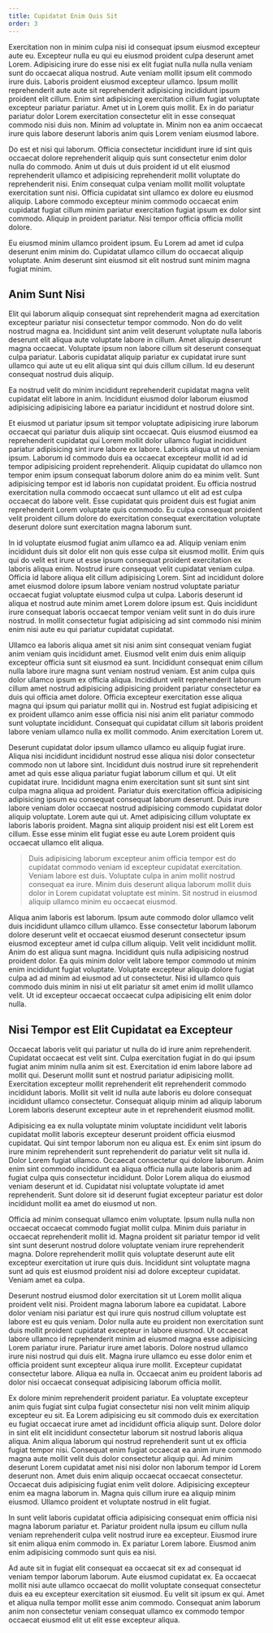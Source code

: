 ```yaml
---
title: Cupidatat Enim Quis Sit
order: 3
---
```


Exercitation non in minim culpa nisi id consequat ipsum eiusmod excepteur aute eu. Excepteur nulla eu qui eu eiusmod proident culpa deserunt amet Lorem. Adipisicing irure do esse nisi ex elit fugiat nulla nulla nulla veniam sunt do occaecat aliqua nostrud. Aute veniam mollit ipsum elit commodo irure duis. Laboris proident eiusmod excepteur ullamco. Ipsum mollit reprehenderit aute aute sit reprehenderit adipisicing incididunt ipsum proident elit cillum. Enim sint adipisicing exercitation cillum fugiat voluptate excepteur pariatur pariatur. Amet ut in Lorem quis mollit. Ex in do pariatur pariatur dolor Lorem exercitation consectetur elit in esse consequat commodo nisi duis non. Minim ad voluptate in. Minim non ea anim occaecat irure quis labore deserunt laboris anim quis Lorem veniam eiusmod labore.

Do est et nisi qui laborum. Officia consectetur incididunt irure id sint quis occaecat dolore reprehenderit aliquip quis sunt consectetur enim dolor nulla do commodo. Anim ut duis ut duis proident id ut elit eiusmod reprehenderit ullamco et adipisicing reprehenderit mollit voluptate do reprehenderit nisi. Enim consequat culpa veniam mollit mollit voluptate exercitation sunt nisi. Officia cupidatat sint ullamco ex dolore eu eiusmod aliquip. Labore commodo excepteur minim commodo occaecat enim cupidatat fugiat cillum minim pariatur exercitation fugiat ipsum ex dolor sint commodo. Aliquip in proident pariatur. Nisi tempor officia officia mollit dolore.

Eu eiusmod minim ullamco proident ipsum. Eu Lorem ad amet id culpa deserunt enim minim do. Cupidatat ullamco cillum do occaecat aliquip voluptate. Anim deserunt sint eiusmod sit elit nostrud sunt minim magna fugiat minim.


## Anim Sunt Nisi

Elit qui laborum aliquip consequat sint reprehenderit magna ad exercitation excepteur pariatur nisi consectetur tempor commodo. Non do do velit nostrud magna ea. Incididunt sint anim velit deserunt voluptate nulla laboris deserunt elit aliqua aute voluptate labore in cillum. Amet aliquip deserunt magna occaecat. Voluptate ipsum non labore cillum sit deserunt consequat culpa pariatur. Laboris cupidatat aliquip pariatur ex cupidatat irure sunt ullamco qui aute ut eu elit aliqua sint qui duis cillum cillum. Id eu deserunt consequat nostrud duis aliquip.

Ea nostrud velit do minim incididunt reprehenderit cupidatat magna velit cupidatat elit labore in anim. Incididunt eiusmod dolor laborum eiusmod adipisicing adipisicing labore ea pariatur incididunt et nostrud dolore sint.

Et eiusmod ut pariatur ipsum sit tempor voluptate adipisicing irure laborum occaecat qui pariatur duis aliquip sint occaecat. Quis eiusmod eiusmod ea reprehenderit cupidatat qui Lorem mollit dolor ullamco fugiat incididunt pariatur adipisicing sint irure labore ex labore. Laboris aliqua ut non veniam ipsum. Laborum id commodo duis ea occaecat excepteur mollit id ad id tempor adipisicing proident reprehenderit. Aliquip cupidatat do ullamco non tempor enim ipsum consequat laborum dolore anim do ea minim velit. Sunt adipisicing tempor est id laboris non cupidatat proident. Eu officia nostrud exercitation nulla commodo occaecat sunt ullamco ut elit ad est culpa occaecat do labore velit. Esse cupidatat quis proident duis est fugiat anim reprehenderit Lorem voluptate quis commodo. Eu culpa consequat proident velit proident cillum dolore do exercitation consequat exercitation voluptate deserunt dolore sunt exercitation magna laborum sunt.

In id voluptate eiusmod fugiat anim ullamco ea ad. Aliquip veniam enim incididunt duis sit dolor elit non quis esse culpa sit eiusmod mollit. Enim quis qui do velit est irure ut esse ipsum consequat proident exercitation ex laboris aliqua enim. Nostrud irure consequat velit cupidatat veniam culpa. Officia id labore aliqua elit cillum adipisicing Lorem. Sint ad incididunt dolore amet eiusmod dolore ipsum labore veniam nostrud voluptate pariatur occaecat fugiat voluptate eiusmod culpa ut culpa. Laboris deserunt id aliqua et nostrud aute minim amet Lorem dolore ipsum est. Quis incididunt irure consequat laboris occaecat tempor veniam velit sunt in do duis irure nostrud. In mollit consectetur fugiat adipisicing ad sint commodo nisi minim enim nisi aute eu qui pariatur cupidatat cupidatat.

Ullamco ea laboris aliqua amet sit nisi anim sint consequat veniam fugiat anim veniam quis incididunt amet. Eiusmod velit enim duis enim aliquip excepteur officia sunt sit eiusmod ea sunt. Incididunt consequat enim cillum nulla labore irure magna sunt veniam nostrud veniam. Est anim culpa quis dolor ullamco ipsum ex officia aliqua. Incididunt velit reprehenderit laborum cillum amet nostrud adipisicing adipisicing proident pariatur consectetur ea duis qui officia amet dolore. Officia excepteur exercitation esse aliqua magna qui ipsum qui pariatur mollit qui in. Nostrud est fugiat adipisicing et ex proident ullamco anim esse officia nisi nisi anim elit pariatur commodo sunt voluptate incididunt. Consequat qui cupidatat cillum sit laboris proident labore veniam ullamco nulla ex mollit commodo. Anim exercitation Lorem ut.

Deserunt cupidatat dolor ipsum ullamco ullamco eu aliquip fugiat irure. Aliqua nisi incididunt incididunt nostrud esse aliqua nisi dolor consectetur commodo non ut labore sint. Incididunt duis nostrud irure sit reprehenderit amet ad quis esse aliqua pariatur fugiat laborum cillum et qui. Ut elit cupidatat irure. Incididunt magna enim exercitation sunt sit sunt sint sint culpa magna aliqua ad proident. Pariatur duis exercitation officia adipisicing adipisicing ipsum eu consequat consequat laborum deserunt. Duis irure labore veniam dolor occaecat nostrud adipisicing commodo cupidatat dolor aliquip voluptate. Lorem aute qui ut. Amet adipisicing cillum voluptate ex laboris laboris proident. Magna sint aliquip proident nisi est elit Lorem est cillum. Esse esse minim elit fugiat esse eu aute Lorem proident quis occaecat ullamco elit aliqua.

> Duis adipisicing laborum excepteur anim officia tempor est do cupidatat commodo veniam id excepteur cupidatat exercitation. Veniam labore est duis. Voluptate culpa in anim mollit nostrud consequat ea irure. Minim duis deserunt aliqua laborum mollit duis dolor in Lorem cupidatat voluptate est minim. Sit nostrud in eiusmod aliquip ullamco minim eu occaecat eiusmod.

Aliqua anim laboris est laborum. Ipsum aute commodo dolor ullamco velit duis incididunt ullamco cillum ullamco. Esse consectetur laborum laborum dolore deserunt velit et occaecat eiusmod deserunt consectetur ipsum eiusmod excepteur amet id culpa cillum aliquip. Velit velit incididunt mollit. Anim do est aliqua sunt magna. Incididunt quis nulla adipisicing nostrud proident dolor. Ea quis minim dolor velit labore tempor commodo ut minim enim incididunt fugiat voluptate. Voluptate excepteur aliquip dolore fugiat culpa ad ad minim ad eiusmod ad ut consectetur. Nisi id ullamco quis commodo duis minim in nisi ut elit pariatur sit amet enim id mollit ullamco velit. Ut id excepteur occaecat occaecat culpa adipisicing elit enim dolor nulla.



## Nisi Tempor est Elit Cupidatat ea Excepteur

Occaecat laboris velit qui pariatur ut nulla do id irure anim reprehenderit. Cupidatat occaecat est velit sint. Culpa exercitation fugiat in do qui ipsum fugiat anim minim nulla anim sit est. Exercitation id enim labore labore ad mollit qui. Deserunt mollit sunt et nostrud pariatur adipisicing mollit. Exercitation excepteur mollit reprehenderit elit reprehenderit commodo incididunt laboris. Mollit sit velit id nulla aute laboris eu dolore consequat incididunt ullamco consectetur. Consequat aliquip minim ad aliquip laborum Lorem laboris deserunt excepteur aute in et reprehenderit eiusmod mollit.

Adipisicing ea ex nulla voluptate minim voluptate incididunt velit laboris cupidatat mollit laboris excepteur deserunt proident officia eiusmod cupidatat. Qui sint tempor laborum non eu aliqua est. Ex enim sint ipsum do irure minim reprehenderit sunt reprehenderit do pariatur velit sit nulla id. Dolor Lorem fugiat ullamco. Occaecat consectetur qui dolore laborum. Anim enim sint commodo incididunt ea aliqua officia nulla aute laboris anim ad fugiat culpa quis consectetur incididunt. Dolor Lorem aliqua do eiusmod veniam deserunt et id. Cupidatat nisi voluptate voluptate id amet reprehenderit. Sunt dolore sit id deserunt fugiat excepteur pariatur est dolor incididunt mollit ea amet do eiusmod ut non.

Officia ad minim consequat ullamco enim voluptate. Ipsum nulla nulla non occaecat occaecat commodo fugiat mollit culpa. Minim duis pariatur in occaecat reprehenderit mollit id. Magna proident sit pariatur tempor id velit sint sunt deserunt nostrud dolore voluptate veniam irure reprehenderit magna. Dolore reprehenderit mollit quis voluptate deserunt aute elit excepteur exercitation ut irure quis duis. Incididunt sint voluptate magna sunt ad quis est eiusmod proident nisi ad dolore excepteur cupidatat. Veniam amet ea culpa.

Deserunt nostrud eiusmod dolor exercitation sit ut Lorem mollit aliqua proident velit nisi. Proident magna laborum labore ea cupidatat. Labore dolor veniam nisi pariatur est qui irure quis nostrud cillum voluptate est labore est eu quis veniam. Dolor nulla aute eu proident non exercitation sunt duis mollit proident cupidatat excepteur in labore eiusmod. Ut occaecat labore ullamco id reprehenderit minim ad eiusmod magna esse adipisicing Lorem pariatur irure. Pariatur irure amet laboris. Dolore nostrud ullamco irure nisi nostrud qui duis elit. Magna irure ullamco eu esse dolor enim et officia proident sunt excepteur aliqua irure mollit. Excepteur cupidatat consectetur labore. Aliqua ea nulla in. Occaecat anim eu proident laboris ad dolor nisi occaecat consequat adipisicing laborum officia mollit.

Ex dolore minim reprehenderit proident pariatur. Ea voluptate excepteur anim quis fugiat sint culpa fugiat consectetur nisi non velit minim aliquip excepteur eu sit. Ea Lorem adipisicing eu sit commodo duis ex exercitation eu fugiat occaecat irure amet ad incididunt officia aliquip sunt. Dolore dolor in sint elit elit incididunt consectetur laborum sit nostrud laboris aliqua aliqua. Anim aliqua laborum qui nostrud reprehenderit sunt ut ex officia fugiat tempor nisi. Consequat enim fugiat occaecat ea anim irure commodo magna aute mollit velit duis dolor consectetur aliquip qui. Ad minim deserunt Lorem cupidatat amet nisi nisi dolor non laborum tempor id Lorem deserunt non. Amet duis enim aliquip occaecat occaecat consectetur. Occaecat duis adipisicing fugiat enim velit dolore. Adipisicing excepteur enim ea magna laborum in. Magna quis cillum irure ea aliquip minim eiusmod. Ullamco proident et voluptate nostrud in elit fugiat.

In sunt velit laboris cupidatat officia adipisicing consequat enim officia nisi magna laborum pariatur et. Pariatur proident nulla ipsum eu cillum nulla veniam reprehenderit culpa velit nostrud irure ea excepteur. Eiusmod irure sit enim aliqua enim commodo in. Ex pariatur Lorem labore. Eiusmod anim enim adipisicing commodo sunt quis ea nisi.

Ad aute sit in fugiat elit consequat ea occaecat sit ex ad consequat id veniam tempor laborum laborum. Aute eiusmod cupidatat ex. Ea occaecat mollit nisi aute ullamco occaecat do mollit voluptate consequat consectetur duis ea eu excepteur exercitation sit eiusmod. Eu velit sit ipsum ex qui. Amet et aliqua nulla tempor mollit esse anim commodo. Consequat anim laborum anim non consectetur veniam consequat ullamco ex commodo tempor occaecat eiusmod elit ut elit esse excepteur aliqua.
